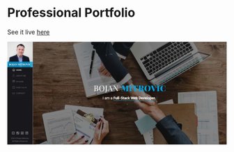 # Professional Portfolio

See it live [here](https://boki23m.github.io/Responsive-Portfolio/) 

![screenshot](/img/Screenshot.jpg)